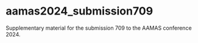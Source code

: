 # aamas2024_submission709
Supplementary material for the submission 709 to the AAMAS conference 2024.
